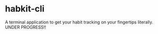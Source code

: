 # habkit-cli
A terminal application to get your habit tracking on your fingertips literally. UNDER PROGRESS!!
